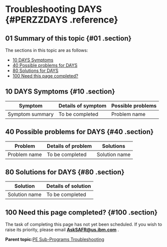 # Troubleshooting DAYS {#PERZZDAYS .reference}

## 01 Summary of this topic {#01 .section}

The sections in this topic are as follows:

-   [10 DAYS Symptoms](PERZZDAYS.md#10)
-   [40 Possible problems for DAYS](PERZZDAYS.md#40)
-   [80 Solutions for DAYS](PERZZDAYS.md#80)
-   [100 Need this page completed?](PERZZDAYS.md#100)

## 10 DAYS Symptoms {#10 .section}

|Symptom|Details of symptom|Possible problems|
|-------|------------------|-----------------|
|Symptom summary|To be completed|Problem name|

## 40 Possible problems for DAYS {#40 .section}

|Problem|Details of problem|Solutions|
|-------|------------------|---------|
|Problem name|To be completed|Solution name|

## 80 Solutions for DAYS {#80 .section}

|Solution|Details of solution|
|--------|-------------------|
|Solution name|To be completed|

## 100 Need this page completed? {#100 .section}

The task of completing this page has not yet been scheduled. If you wish to raise its priority, please email **AskSAFR@us.ibm.com** .

**Parent topic:**[PE Sub-Programs Troubleshooting](../html/AAR940PMSubPTr.md)


